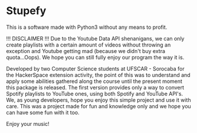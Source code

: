 **Stupefy**
===========
This is a software made with Python3 without any means to profit.

!!! DISCLAIMER !!!
Due to the Youtube Data API shenanigans, we can only create playlists with a certain amount of videos without throwing an exception and Youtube getting mad (because we didn't buy extra quota...Oops). We hope you can still fully enjoy our program the way it is.

Developed by two Computer Science students at UFSCAR - Sorocaba for the HackerSpace extension activity, the point of this was to understand and apply some abilities gathered along the course until the present moment this package is released. The first version provides only a way to convert Spotify playlists to YouTube ones, using both Spotify and YouTube API's. We, as young developers, hope you enjoy this simple project and use it with care. This was a project made for fun and knowledge only and we hope you can have some fun with it too. 

Enjoy your music!